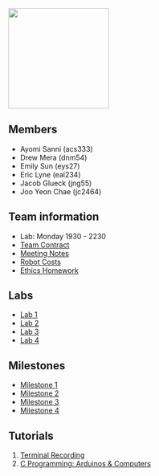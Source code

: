 <img src="https://media.giphy.com/media/3o6fJbXYAiuXkb3904/giphy.gif" height="200">

## Members

* Ayomi Sanni (acs333)
* Drew Mera (dnm54)
* Emily Sun (eys27)
* Eric Lyne (eal234)
* Jacob Glueck (jng55)
* Joo Yeon Chae (jc2464)

## Team information

* Lab: Monday 1930 - 2230
* [Team Contract](team_contract.md)
* [Meeting Notes](meeting_notes.md)
* [Robot Costs](robot_costs.md)
* [Ethics Homework](ethics.md)

## Labs
* [Lab 1](lab1/README.md)
* [Lab 2](lab2/README.md)
* [Lab 3](lab3/README.md)
* [Lab 4](lab4/README.md)

## Milestones
* [Milestone 1](mi1/README.md)
* [Milestone 2](mi2/README.md)
* [Milestone 3](mi3/README.md)
* [Milestone 4](mi4/README.md)

## Tutorials
1. [Terminal Recording](tutorials/terminal.md)
2. [C Programming: Arduinos & Computers](tutorials/cprogramming.md)

